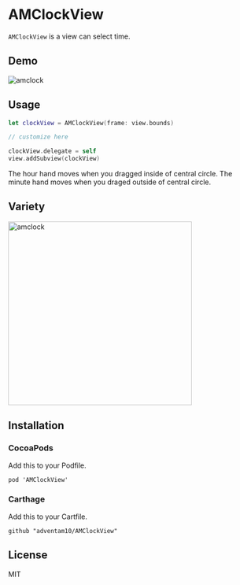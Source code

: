 # AMClockView

`AMClockView` is a view can select time.

## Demo

![amclock](https://user-images.githubusercontent.com/34936885/34641894-0adbf71a-f34e-11e7-892a-86e5f3e51256.gif)

## Usage


```swift
let clockView = AMClockView(frame: view.bounds)

// customize here

clockView.delegate = self
view.addSubview(clockView)
```

The hour hand moves  when you dragged inside of central circle.
The minute hand moves  when you draged outside of central circle.

## Variety

<img width="373" alt="amclock" src="https://user-images.githubusercontent.com/34936885/34641906-29d09d4c-f34e-11e7-8fb8-0e9637f1092d.png">

## Installation

### CocoaPods

Add this to your Podfile.
```ogdl
pod 'AMClockView'
```

### Carthage

Add this to your Cartfile.

```ogdl
github "adventam10/AMClockView"
```

## License

MIT

